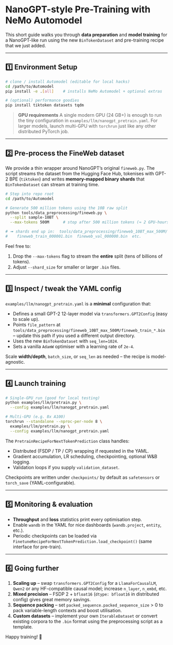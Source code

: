 # NanoGPT-style Pre-Training with NeMo Automodel

This short guide walks you through **data preparation** and **model training** for a NanoGPT-like run using the new `BinTokenDataset` and pre-training recipe that we just added.

---

## 1️⃣ Environment Setup

```bash
# clone / install Automodel (editable for local hacks)
cd /path/to/Automodel
pip install -e .[all]    # installs NeMo Automodel + optional extras

# (optional) performance goodies
pip install tiktoken datasets tqdm
```

> **GPU requirements**   A single modern GPU (24 GB+) is enough to run the tiny configuration in `examples/llm/nanogpt_pretrain.yaml`.  For larger models, launch multi-GPU with `torchrun` just like any other distributed PyTorch job.

---

## 2️⃣ Pre-process the FineWeb dataset

We provide a thin wrapper around NanoGPT’s original `fineweb.py`.  The script streams the dataset from the Hugging Face Hub, tokenises with GPT-2 BPE (`tiktoken`) and writes **memory-mapped binary shards** that `BinTokenDataset` can stream at training time.

```bash
# Step into repo root
cd /path/to/Automodel

# Generate 500 million tokens using the 10B raw split
python tools/data_preprocessing/fineweb.py \
  --split sample-10BT \
  --max-tokens 500M      # stop after 500 million tokens (≈ 2 GPU-hours)

# ➟ shards end up in:  tools/data_preprocessing/fineweb_10BT_max_500M/
#    fineweb_train_000001.bin  fineweb_val_000000.bin  etc.
```

Feel free to:
1. Drop the `--max-tokens` flag to stream the **entire** split (tens of billions of tokens).
2. Adjust `--shard_size` for smaller or larger `.bin` files.

---

## 3️⃣ Inspect / tweak the YAML config

`examples/llm/nanogpt_pretrain.yaml` is a **minimal** configuration that:
* Defines a small GPT-2 12-layer model via `transformers.GPT2Config` (easy to scale up).
* Points `file_pattern` at `tools/data_preprocessing/fineweb_10BT_max_500M/fineweb_train_*.bin` – update this path if you used a different output directory.
* Uses the new `BinTokenDataset` with `seq_len=1024`.
* Sets a vanilla `AdamW` optimiser with a learning rate of `2e-4`.

Scale **width/depth**, `batch_size`, or `seq_len` as needed – the recipe is model-agnostic.

---

## 4️⃣ Launch training

```bash
# Single-GPU run (good for local testing)
python examples/llm/pretrain.py \
  --config examples/llm/nanogpt_pretrain.yaml

# Multi-GPU (e.g. 8x A100)
torchrun --standalone --nproc-per-node 8 \
  examples/llm/pretrain.py \
  --config examples/llm/nanogpt_pretrain.yaml
```

The `PretrainRecipeForNextTokenPrediction` class handles:
* Distributed (FSDP / TP / CP) wrapping if requested in the YAML.
* Gradient accumulation, LR scheduling, checkpointing, optional W&B logging.
* Validation loops if you supply `validation_dataset`.

Checkpoints are written under `checkpoints/` by default as `safetensors` or `torch_save` (YAML-configurable).

---

## 5️⃣ Monitoring & evaluation

* **Throughput** and **loss** statistics print every optimisation step.
* Enable `wandb` in the YAML for nice dashboards (`wandb.project`, `entity`, etc.).
* Periodic checkpoints can be loaded via `FinetuneRecipeForNextTokenPrediction.load_checkpoint()` (same interface for pre-train).

---

## 6️⃣ Going further

1. **Scaling up** – swap `transformers.GPT2Config` for a `LlamaForCausalLM`, `Qwen2` or any HF-compatible causal model; increase `n_layer`, `n_embd`, etc.
2. **Mixed precision** – FSDP 2 + `bfloat16` (`dtype: bfloat16` in distributed config) gives great memory savings.
3. **Sequence packing** – set `packed_sequence.packed_sequence_size` > 0 to pack variable-length contexts and boost utilisation.
4. **Custom datasets** – implement your own `IterableDataset` or convert existing corpora to the `.bin` format using the preprocessing script as a template.

Happy training! 🎉 